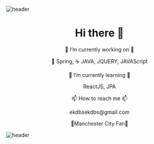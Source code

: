 ![header](https://capsule-render.vercel.app/api?type=slice&color=F3FA13&height=100&section=header&text=Hello%20World&fontSize=80)

<h1 align="center"> Hi there 👋 </h1>


<p align="center"> 🔭 I’m currently working on 🔭</p> <p align="center"> 🍃 Spring,  ☕ JAVA, JQUERY, JAVAScript</p>
<p align="center"> 🌱 I’m currently learning 🌱 </p> <p align="center"> ReactJS, JPA </p>
<p align="center"> 📫 How to reach me 📫 </p> <p align="center"> ekdbsekdbs@gmail.com </p>

<p align="center"> 💙Manchester City Fan💙 </p>





![header](https://capsule-render.vercel.app/api?type=slice&color=242BFA&height=100&section=footer)


